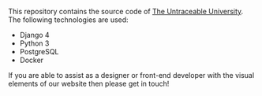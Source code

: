 This repository contains the source code of [The Untraceable University](https://untraceable-university.org/). The following technologies are used:

- Django 4
- Python 3
- PostgreSQL 
- Docker

If you are able to assist as a designer or front-end developer with the visual elements of our website then please get in touch!
